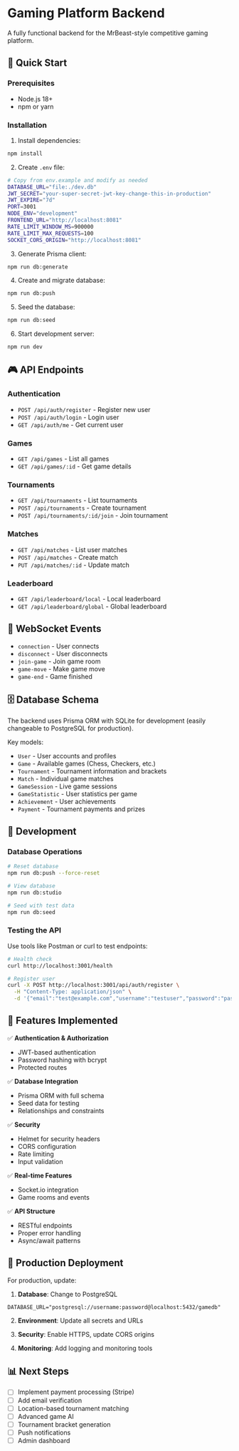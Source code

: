 # Gaming Platform Backend

A fully functional backend for the MrBeast-style competitive gaming platform.

## 🚀 Quick Start

### Prerequisites

- Node.js 18+
- npm or yarn

### Installation

1. Install dependencies:

```bash
npm install
```

2. Create `.env` file:

```bash
# Copy from env.example and modify as needed
DATABASE_URL="file:./dev.db"
JWT_SECRET="your-super-secret-jwt-key-change-this-in-production"
JWT_EXPIRE="7d"
PORT=3001
NODE_ENV="development"
FRONTEND_URL="http://localhost:8081"
RATE_LIMIT_WINDOW_MS=900000
RATE_LIMIT_MAX_REQUESTS=100
SOCKET_CORS_ORIGIN="http://localhost:8081"
```

3. Generate Prisma client:

```bash
npm run db:generate
```

4. Create and migrate database:

```bash
npm run db:push
```

5. Seed the database:

```bash
npm run db:seed
```

6. Start development server:

```bash
npm run dev
```

## 🎮 API Endpoints

### Authentication

- `POST /api/auth/register` - Register new user
- `POST /api/auth/login` - Login user
- `GET /api/auth/me` - Get current user

### Games

- `GET /api/games` - List all games
- `GET /api/games/:id` - Get game details

### Tournaments

- `GET /api/tournaments` - List tournaments
- `POST /api/tournaments` - Create tournament
- `POST /api/tournaments/:id/join` - Join tournament

### Matches

- `GET /api/matches` - List user matches
- `POST /api/matches` - Create match
- `PUT /api/matches/:id` - Update match

### Leaderboard

- `GET /api/leaderboard/local` - Local leaderboard
- `GET /api/leaderboard/global` - Global leaderboard

## 🔌 WebSocket Events

- `connection` - User connects
- `disconnect` - User disconnects
- `join-game` - Join game room
- `game-move` - Make game move
- `game-end` - Game finished

## 🗄️ Database Schema

The backend uses Prisma ORM with SQLite for development (easily changeable to PostgreSQL for production).

Key models:

- `User` - User accounts and profiles
- `Game` - Available games (Chess, Checkers, etc.)
- `Tournament` - Tournament information and brackets
- `Match` - Individual game matches
- `GameSession` - Live game sessions
- `GameStatistic` - User statistics per game
- `Achievement` - User achievements
- `Payment` - Tournament payments and prizes

## 🔧 Development

### Database Operations

```bash
# Reset database
npm run db:push --force-reset

# View database
npm run db:studio

# Seed with test data
npm run db:seed
```

### Testing the API

Use tools like Postman or curl to test endpoints:

```bash
# Health check
curl http://localhost:3001/health

# Register user
curl -X POST http://localhost:3001/api/auth/register \
  -H "Content-Type: application/json" \
  -d '{"email":"test@example.com","username":"testuser","password":"password123","location":"New York, NY"}'
```

## 🎯 Features Implemented

✅ **Authentication & Authorization**

- JWT-based authentication
- Password hashing with bcrypt
- Protected routes

✅ **Database Integration**

- Prisma ORM with full schema
- Seed data for testing
- Relationships and constraints

✅ **Security**

- Helmet for security headers
- CORS configuration
- Rate limiting
- Input validation

✅ **Real-time Features**

- Socket.io integration
- Game rooms and events

✅ **API Structure**

- RESTful endpoints
- Proper error handling
- Async/await patterns

## 🚀 Production Deployment

For production, update:

1. **Database**: Change to PostgreSQL

```env
DATABASE_URL="postgresql://username:password@localhost:5432/gamedb"
```

2. **Environment**: Update all secrets and URLs

3. **Security**: Enable HTTPS, update CORS origins

4. **Monitoring**: Add logging and monitoring tools

## 📊 Next Steps

- [ ] Implement payment processing (Stripe)
- [ ] Add email verification
- [ ] Location-based tournament matching
- [ ] Advanced game AI
- [ ] Tournament bracket generation
- [ ] Push notifications
- [ ] Admin dashboard
